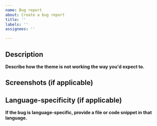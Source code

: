 ```yaml
---
name: Bug report
about: Create a bug report
title: ''
labels: ''
assignees: ''

---
```


<!-- Before submitting a bug report, ensure you're running the latest version of the extension. -->

## Description

__Describe how the theme is not working the way you'd expect to.__

<!-- Your description here -->

## Screenshots (if applicable)

<!-- Screenshots here -->

## Language-specificity (if applicable)

__If the bug is language-specific, provide a file or code snippet in that language.__

<!-- Your code here -->